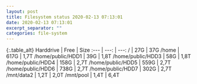 ```yaml
---
layout: post
title: Filesystem status 2020-02-13 07:13:01
date: 2020-02-13 07:13:01
excerpt_separator: ""
categories: file-system
---
```

{:.table_alt}
Harddrive | Free | Size
:--- | ---: | ---:
/ | 27G | 37G
/home | 617G | 1,7T
/home/public/HDD1 | 39G | 1,8T
/home/public/HDD3 | 58G | 1,8T
/home/public/HDD4 | 158G | 2,7T
/home/public/HDD5 | 559G | 2,7T
/home/public/HDD6 | 738G | 2,7T
/home/public/HDD7 | 302G | 2,7T
/mnt/data2 | 1,2T | 2,0T
/mnt/pool | 1,4T | 6,4T
